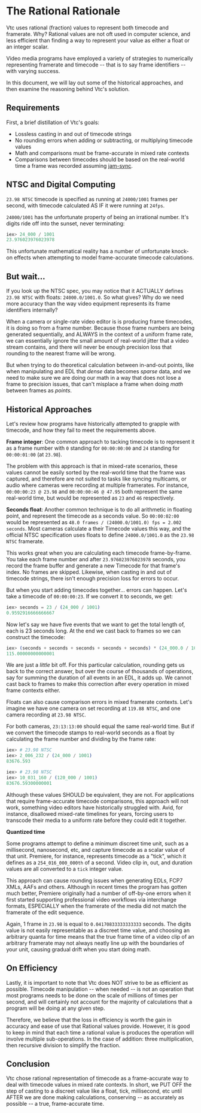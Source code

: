 # The Rational Rationale

Vtc uses rational (fraction) values to represent both timecode and framerate. Why? 
Rational values are not oft used in computer science, and less efficient than finding a 
way to represent your value as either a float or an integer scalar.

Video media programs have employed a variety of strategies to numerically representing
framerate and timecode -- that is to say frame identifiers -- with varying success.

In this document, we will lay out some of the historical approaches, and then examine 
the reasoning behind Vtc's solution.

## Requirements

First, a brief distillation of Vtc's goals:

- Lossless casting in and out of timecode strings
- No rounding errors when adding or subtracting, or multiplying timecode values
- Math and comparisons must be frame-accurate in mixed rate contexts
- Comparisons between timecodes should be based on the real-world time a frame was 
  recorded assuming [jam-sync](https://www.robgwilson.com/news/2009/04/14/jam-sync-your-damn-cameras).

## NTSC and Digital Computing

`23.98 NTSC` timecode is specified as running at `24000/1001` frames per second, with 
timecode calculated AS IF it were running at `24fps`.

`24000/1001` has the unfortunate property of being an irrational number. It's digits
ride off into the sunset, never terminating:

```elixir
iex> 24_000 / 1001
23.976023976023978
```

This unfortunate mathematical reality has a number of unfortunate knock-on effects when
attempting to model frame-accurate timecode calculations.

## But wait...

If you look up the NTSC spec, you may notice that it ACTUALLY defines `23.98 NTSC` with
floats: `24000.0/1001.0`. So what gives? Why do we need more accuracy than the way video
equipment represents its frame identifiers internally?

When a camera or single-rate video editor is is producing frame timecodes, it is doing 
so from a frame number. Because those frame numbers are being generated sequentially, 
and ALWAYS in the context of a uniform frame rate, we can essentially ignore the small 
amount of real-world jitter that a video stream contains, and there will never be enough
precision loss that rounding to the nearest frame will be wrong.

But when trying to do theoretical calculation between in-and-out points, like when 
manipulating and EDL that *dense* data becomes *sparse* data, and we need to make sure 
we are doing our math in a way that does not lose a frame to precision issues, that 
can't misplace a frame when doing *math* between frames as *points*.

## Historical Approaches

Let's review how programs have historically attempted to grapple with timecode, and
how they fail to meet the requirements above.

**Frame integer**: One common approach to tacking timecode is to represent it as a frame
number with `0` standing for `00:00:00:00` and `24` standing for `00:00:01:00` (at
`23.98`). 

The problem with this approach is that in mixed-rate scenarios, these values
cannot be easily sorted by the real-world time that the frame was captured, and 
therefore are not suited to tasks like syncing multicams, or audio where cameras were
recording at multiple framerates. For instance, `00:00:00:23 @ 23.98` and 
`00:00:00:46 @ 47.95` both represent the same real-world time, but would be represented
as `23` and `46` respectively.

**Seconds float**: Another common technique is to do all arithmetic in floating point,
and represent the timecode as a seconds value. So `00:00:02:00` would be represented
as `48.0 frames / (24000.0/1001.0) fps = 2.002 seconds`. Most cameras calculate a their
Timecode values this way, and the official NTSC specification uses floats to define 
`24000.0/1001.0` as the `23.98 NTSC` framerate.

This works great when you are calculating each timecode frame-by-frame. You take each
frame number and after `23.976023976023978` seconds, you record the frame buffer and
generate a new Timecode for that frame's index. No frames are skipped. Likewise, when
casting in and out of timecode strings, there isn't enough precision loss for errors
to occur.

But when you start adding timecodes together... errors can happen. Let's take a timecode
of `00:00:00:23`. If we convert it to seconds, we get:

```elixir
iex> seconds = 23 / (24_000 / 1001)
0.9592916666666667
```

Now let's say we have five events that we want to get the total length of, each is 23
seconds long. At the end we cast back to frames so we can construct the timecode:

```elixir
iex> (seconds + seconds + seconds + seconds + seconds) * (24_000.0 / 1001.0)
115.00000000000001
```

We are just a *little* bit off. For this particular calculation, rounding gets us back
to the correct answer, but over the course of thousands of operations, say for summing
the duration of all events in an EDL, it adds up. We cannot cast back to frames to
make this correction after every operation in mixed frame contexts either.

Floats can also cause comparison errors in mixed framerate contexts. Let's imagine
we have one camera on set recording at `119.88 NTSC`, and one camera recording at
`23.98 NTSC`.

For both cameras, `23:13:13:00` should equal the same real-world time. But if we convert
the timecode stamps to real-world seconds as a float by calculating the frame number and 
dividing by the frame rate:

```elixir
iex> # 23.98 NTSC
iex> 2_006_232 / (24_000 / 1001)
83676.593
```

```elixir
iex> # 23.98 NTSC
iex> 10_031_160 / (120_000 / 1001)
83676.59300000001
```

Although these values SHOULD be equivalent, they are not. For applications that require
frame-accurate timecode comparisons, this approach will not work, something video editors
have historically struggled with. Avid, for instance, disallowed mixed-rate timelines 
for years, forcing users to transcode their media to a uniform rate before they could edit
it together.

**Quantized time**

Some programs attempt to define a minimum discreet time unit, such as a millisecond,
nanosecond, etc, and capture timecode as a scalar value of that unit. Premiere, for
instance, represents timecode as a "tick", which it defines as a `254_016_000_000th` of
a second. Video clip in, out, and duration values are all converted to a `tick` integer
value.

This approach can cause rounding issues when generating EDLs, FCP7 XMLs, AAFs and 
others. Although in recent times the program has gotten much better, Premiere 
originally had a number of off-by-one errors when it first started supporting
professional video workflows via interchange formats, ESPECIALLY when the framerate
of the media did not match the framerate of the edit sequence.

Again, 1 frame in `23.98` is equal to `0.04170833333333333` seconds. The digits value is
not easily representable as a discreet time value, and choosing an arbitrary quanta for
time means that the true frame time of a video clip of an arbitrary framerate may not
always neatly line up with the boundaries of your unit, causing gradual drift when you
start doing math.

## On Efficiency

Lastly, it is important to note that Vtc does NOT strive to be as efficient as possible.
Timecode manipulation -- when needed -- is not an operation that most programs needs to 
be done on the scale of millions of times per second, and will certainly not account for 
the majority of calculations that a program will be doing at any given step.

Therefore, we believe that the loss in efficiency is worth the gain in accuracy and
ease of use that Rational values provide. However, it is good to keep in mind that each
time a rational value is produces the operation will involve multiple sub-operations. 
In the case of addition: three multiplication, then recursive division to simplify the 
fraction.

## Conclusion

Vtc chose rational representation of timecode as a frame-accurate way to deal with
timecode values in mixed rate contexts. In short, we PUT OFF the step of casting to a
discreet value like a float, tick, millisecond, etc until AFTER we are done making 
calculations, conserving -- as accurately as possible -- a true, frame-accurate
time.